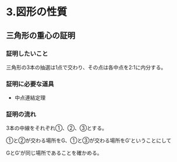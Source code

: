 # 3.図形の性質

## 三角形の重心の証明

### 証明したいこと

三角形の3本の抽選は1点で交わり、その点は各中点を2:1に内分する。



### 証明に必要な道具

- 中点連結定理



### 証明の流れ

3本の中線をそれぞれ①、②、③とする。

①と②が交わる場所をG、①と③が交わる場所をG'ということにして

GとG'が同じ場所であることを確かめる。
